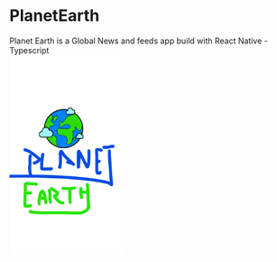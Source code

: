 # PlanetEarth
Planet Earth is a Global News and feeds app build with React Native -Typescript
<br>
<img src="/assets/splash.jpg" alt="drawing" style="width:200px;"/>

